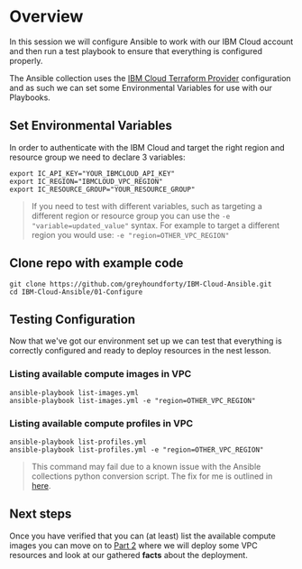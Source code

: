 # Overview

In this session we will configure Ansible to work with our IBM Cloud account and then run a test playbook to ensure that everything is configured properly. 

The Ansible collection uses the [IBM Cloud Terraform Provider](https://registry.terraform.io/providers/IBM-Cloud/ibm/latest/docs) configuration and as such we can set some Environmental Variables for use with our Playbooks.

## Set Environmental Variables

In order to authenticate with the IBM Cloud and target the right region and resource group we need to declare 3 variables:

```shell
export IC_API_KEY="YOUR_IBMCLOUD_API_KEY"
export IC_REGION="IBMCLOUD_VPC_REGION"
export IC_RESOURCE_GROUP="YOUR_RESOURCE_GROUP"
```

> If you need to test with different variables, such as targeting a different region or resource group you can use the `-e "variable=updated_value"` syntax. For example to target a different region you would use: `-e "region=OTHER_VPC_REGION"`

## Clone repo with example code

```shell
git clone https://github.com/greyhoundforty/IBM-Cloud-Ansible.git
cd IBM-Cloud-Ansible/01-Configure
```

## Testing Configuration

Now that we've got our environment set up we can test that everything is correctly configured and ready to deploy resources in the nest lesson.

### Listing available compute images in VPC

```shell
ansible-playbook list-images.yml
ansible-playbook list-images.yml -e "region=OTHER_VPC_REGION"
```

### Listing available compute profiles in VPC

```shell
ansible-playbook list-profiles.yml
ansible-playbook list-profiles.yml -e "region=OTHER_VPC_REGION"
```

 > This command may fail due to a known issue with the Ansible collections python conversion script. The fix for me is outlined in [here](https://github.com/IBM-Cloud/ansible-collection-ibm/issues/82#issuecomment-1026995864).

## Next steps

Once you have verified that you can (at least) list the available compute images you can move on to [Part 2](../02-Deploy-Vpc/README.md) where we will deploy some VPC resources and look at our gathered **facts** about the deployment.
